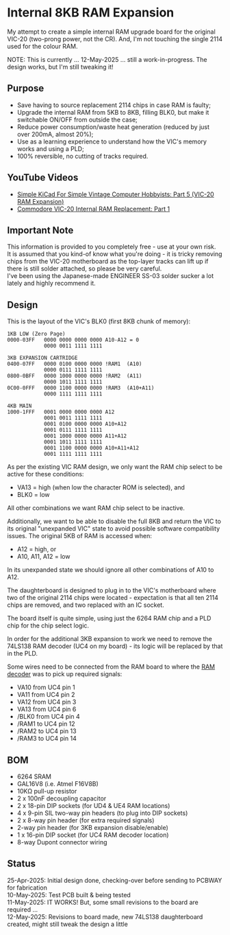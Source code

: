 # Internal 8KB RAM Expansion
My attempt to create a simple internal RAM upgrade board for the original VIC-20 (two-prong power, not the CR).  And, I'm not touching the single 2114 used for the colour RAM.<br>

NOTE: This is currently ... 12-May-2025 ... still a work-in-progress.  The design works, but I'm still tweaking it!

## Purpose
- Save having to source replacement 2114 chips in case RAM is faulty;
- Upgrade the internal RAM from 5KB to 8KB, filling BLK0, but make it switchable ON/OFF from outside the case;
- Reduce power consumption/waste heat generation (reduced by just over 200mA, almost 20%);
- Use as a learning experience to understand how the VIC's memory works and using a PLD;
- 100% reversible, no cutting of tracks required.

## YouTube Videos
- [Simple KiCad For Simple Vintage Computer Hobbyists: Part 5 (VIC-20 RAM Expansion)](https://youtu.be/WQpgBGNAkP0)
- [Commodore VIC-20 Internal RAM Replacement: Part 1](https://youtu.be/0KduuzFBmz8)

## Important Note
This information is provided to you completely free - use at your own risk.<br>
It is assumed that you kind-of know what you're doing - it is tricky removing chips from the VIC-20 motherboard as the top-layer tracks can lift up if there is still solder attached, so please be very careful.<br>
I've been using the Japanese-made ENGINEER SS-03 solder sucker a lot lately and highly recommend it.<br>

## Design
This is the layout of the VIC's BLK0 (first 8KB chunk of memory):
```
1KB LOW (Zero Page)
0000-03FF   0000 0000 0000 0000 A10-A12 = 0
            0000 0011 1111 1111

3KB EXPANSION CARTRIDGE
0400-07FF   0000 0100 0000 0000 !RAM1  (A10)
            0000 0111 1111 1111
0800-0BFF   0000 1000 0000 0000 !RAM2  (A11)
            0000 1011 1111 1111
0C00-0FFF   0000 1100 0000 0000 !RAM3  (A10+A11)
            0000 1111 1111 1111

4KB MAIN
1000-1FFF   0001 0000 0000 0000 A12
            0001 0011 1111 1111 
            0001 0100 0000 0000 A10+A12
            0001 0111 1111 1111
            0001 1000 0000 0000 A11+A12
            0001 1011 1111 1111
            0001 1100 0000 0000 A10+A11+A12
            0001 1111 1111 1111
```

As per the existing VIC RAM design, we only want the RAM chip select to be active for these conditions:
- VA13 = high (when low the character ROM is selected), and
- BLK0 = low

All other combinations we want RAM chip select to be inactive.

Additionally, we want to be able to disable the full 8KB and return the VIC to its original "unexpanded VIC" state to avoid possible software compatibility issues.  The original 5KB of RAM is accessed when:
- A12 = high, or
- A10, A11, A12 = low

In its unexpanded state we should ignore all other combinations of A10 to A12.

The daughterboard is designed to plug in to the VIC's motherboard where two of the original 2114 chips were located - expectation is that all ten 2114 chips are removed, and two replaced with an IC socket.

The board itself is quite simple, using just the 6264 RAM chip and a PLD chip for the chip select logic.<br>

In order for the additional 3KB expansion to work we need to remove the 74LS138 RAM decoder (UC4 on my board) - its logic will be replaced by that in the PLD.<br>

Some wires need to be connected from the RAM board to where the [RAM decoder](/Internal_8KB/Images/VIC-20_internal_RAM_layout.png) was to pick up required signals:<br>
- VA10 from UC4 pin 1
- VA11 from UC4 pin 2
- VA12 from UC4 pin 3
- VA13 from UC4 pin 6
- /BLK0 from UC4 pin 4
- /RAM1 to UC4 pin 12
- /RAM2 to UC4 pin 13
- /RAM3 to UC4 pin 14

## BOM
- 6264 SRAM
- GAL16V8 (i.e. Atmel F16V8B)
- 10KΩ pull-up resistor
- 2 x 100nF decoupling capacitor
- 2 x 18-pin DIP sockets (for UD4 & UE4 RAM locations)
- 4 x 9-pin SIL two-way pin headers (to plug into DIP sockets)
- 2 x 8-way pin header (for extra required signals)
- 2-way pin header (for 3KB expansion disable/enable)
- 1 x 16-pin DIP socket (for UC4 RAM decoder location)
- 8-way Dupont connector wiring

## Status
25-Apr-2025: Initial design done, checking-over before sending to PCBWAY for fabrication<br>
10-May-2025: Test PCB built & being tested<br>
11-May-2025: IT WORKS!  But, some small revisions to the board are required ...<br>
12-May-2025: Revisions to board made, new 74LS138 daughterboard created, might still tweak the design a little<br>
